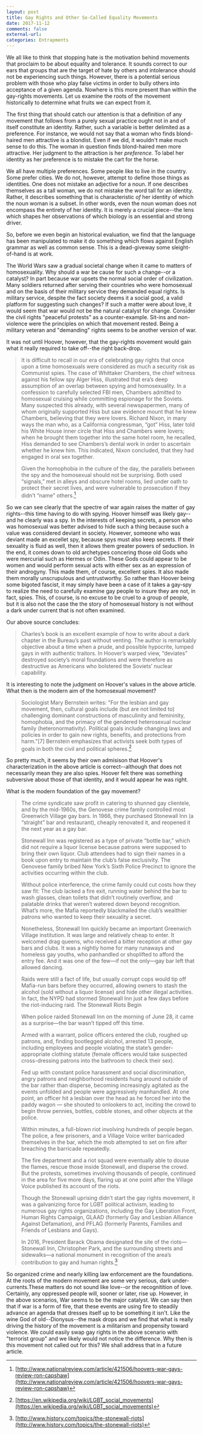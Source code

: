 ```yaml
---
layout: post
title: Gay Rights and Other So-Called Equality Movements
date: 2017-11-12
comments: false
external-url:
categories: Entrapments
---
```


We all like to think that stopping hate is the motivation behind movements that proclaim to be about equality and tolerance. It sounds correct to our ears that groups 
that are the target of hate by others and intolerance should not be experiencing such things. However, there is a potential serious problem with those who play false 
victims in order to bully others into acceptance of a given agenda. Nowhere is this more present than within the gay-rights movements. Let us examine the roots of the 
movement historically to determine what fruits we can expect from it.

The first thing that should catch our attention is that a definition of any movement that follows from a purely sexual practice ought not in and of itself constitute 
an identity. Rather, such a variable is better delimited as a preference. For instance, we would not say that a woman who finds blond-haired men attractive is a 
blondist. Even if we did, it wouldn't make much sense to do this. The woman in question finds blond-haired men more attractive. Her judgment to the attraction is her 
*preference.* To label her identity as her preference is to mistake the cart for the horse. 

We all have multiple preferences. Some people like to live in the country. Some prefer cities. We do not, however, attempt to define those things as identities. One 
does not mistake an adjective for a noun. If one describes themselves as a tall woman, we do not mistake the word tall for an identity. Rather, it describes something 
that is characteristic *of* her identity of which the noun woman is a subset. In other words, even the noun woman does not encompass the entirety of her identity. It 
is merely a crucial piece--the lens which shapes her observations of which biology is an essential and strong driver.

So, before we even begin an historical evaluation, we find that the language has been manipulated to make it do something which flows against English grammar as well 
as common sense. This is a dead-giveway some sleight-of-hand is at work. 

The World Wars saw a gradual societal change when it came to matters of homosexuality. Why should a war be cause for such a change--or a catalyst? In part because war 
upsets the normal social order of civilization. Many soldiers returned after serving their countries who were homosexual and on the basis of their military service 
they demanded equal rights. Is military service, despite the fact society deems it a social good, a valid platform for suggesting such changes? If such a matter were 
about love, it would seem that war would not be the natural catalyst for change. Consider the civil rights "peaceful protests" as a counter-example. Sit-ins and 
non-violence were the principles on which that movement rested. Being a military veteran and "demanding" rights seems to be another version of war.

It was not until Hoover, however, that the gay-rights movement would gain what it really required to take off--the right back-drop. 

>It is difficult to recall in our era of celebrating gay rights that once upon a time homosexuals were considered as much a security risk as Communist spies. The case 
of Whittaker Chambers, the chief witness against his fellow spy Alger Hiss, illustrated that era’s deep assumption of an overlap between spying and homosexuality. In a 
confession to carefully selected FBI men, Chambers admitted to homosexual cruising while committing espionage for the Soviets. Many suspected this already, with 
several newspapermen, many of whom originally supported Hiss but saw evidence mount that he knew Chambers, believing that they were lovers. Richard Nixon, in many ways 
the man who, as a California congressman, “got” Hiss, later told his White House inner circle that Hiss and Chambers were lovers; when he brought them together into 
the same hotel room, he recalled, Hiss demanded to see Chambers’s dental work in order to ascertain whether he knew him. This indicated, Nixon concluded, that they had 
engaged in oral sex together.
>
>Given the homophobia in the culture of the day, the parallels between the spy and the homosexual should not be surprising. Both used “signals,” met in alleys and 
obscure hotel rooms, lied under oath to protect their secret lives, and were vulnerable to prosecution if they didn’t “name” others.[^1]


So we can see clearly that the spectre of war again raises the matter of gay rights--this time having to do with spying. Hoover himself was likely gay--and he clearly 
was a spy. In the interests of keeping secrets, a person who was homosexual was better advised to hide such a thing because such a value was considered deviant in 
society. However, someone who was deviant made an excellet spy, because spys must also keep secrets. If their sexuality is fluid as well, then it allows them greater 
powers of seduction. In the end, it comes down to old archetypes concering those old Gods who were mercurial such as Hermes or Odin. These Gods could appear to be 
women and would perform sexual acts with either sex as an expression of their androgyny. This made them, of course, excellent spies. It also made them morally 
unscrupulous and untrustworthy. So rather than Hoover being some bigoted fascist, it may simply have been a case of it takes a gay-spy to realize the need to carefully 
examine gay people to insure they are not, in fact, spies. This, of course, is no excuse to be cruel to a group of people, but it is also not the case the the story of 
homosexual history is not without a dark under current that is not often examined.

Our above source concludes: 

>Charles’s book is an excellent example of how to write about a dark chapter in the Bureau’s past without venting. The author is remarkably objective about a time when 
a prude, and possible hypocrite, lumped gays in with authentic traitors. In Hoover’s warped view, “deviates” destroyed society’s moral foundations and were therefore 
as destructive as Americans who bolstered the Soviets’ nuclear capability.

It is interesting to note the judgment on Hoover's values in the above article. What then is the modern aim of the homosexual movement?

>Sociologist Mary Bernstein writes: "For the lesbian and gay movement, then, cultural goals include (but are not limited to) challenging dominant constructions of 
masculinity and femininity, homophobia, and the primacy of the gendered heterosexual nuclear family (heteronormativity). Political goals include changing laws and 
policies in order to gain new rights, benefits, and protections from harm."[7] Bernstein emphasizes that activists seek both types of goals in both the civil and 
political spheres.[^2]

So pretty much, it seems by their own admisison that Hoover's characterization in the above article is correct--although that does not necessarily mean they are also 
spies. Hoover felt there was something subversive about those of that identity, and it would appear he was right.

What is the modern foundation of the gay movement?



>The crime syndicate saw profit in catering to shunned gay clientele, and by the mid-1960s, the Genovese crime family controlled most Greenwich Village gay bars. In 
1966, they purchased Stonewall Inn (a “straight” bar and restaurant), cheaply renovated it, and reopened it the next year as a gay bar.
>
>Stonewall Inn was registered as a type of private “bottle bar,” which did not require a liquor license because patrons were supposed to bring their own liquor. Club 
attendees had to sign their names in a book upon entry to maintain the club’s false exclusivity. The Genovese family bribed New York’s Sixth Police Precinct to ignore 
the activities occurring within the club.
>
>Without police interference, the crime family could cut costs how they saw fit: The club lacked a fire exit, running water behind the bar to wash glasses, clean 
toilets that didn’t routinely overflow, and palatable drinks that weren’t watered down beyond recognition. What’s more, the Mafia reportedly blackmailed the club’s 
wealthier patrons who wanted to keep their sexuality a secret.
>
>Nonetheless, Stonewall Inn quickly became an important Greenwich Village institution. It was large and relatively cheap to enter. It welcomed drag queens, who 
received 
a bitter reception at other gay bars and clubs. It was a nightly home for many runaways and homeless gay youths, who panhandled or shoplifted to afford the entry fee. 
And it was one of the few—if not the only—gay bar left that allowed dancing.
>
>Raids were still a fact of life, but usually corrupt cops would tip off Mafia-run bars before they occurred, allowing owners to stash the alcohol (sold without a 
liquor license) and hide other illegal activities. In fact, the NYPD had stormed Stonewall Inn just a few days before the riot-inducing raid.
The Stonewall Riots Begin
>
>When police raided Stonewall Inn on the morning of June 28, it came as a surprise—the bar wasn’t tipped off this time.
>
>Armed with a warrant, police officers entered the club, roughed up patrons, and, finding bootlegged alcohol, arrested 13 people, including employees and people 
violating the state’s gender-appropriate clothing statute (female officers would take suspected cross-dressing patrons into the bathroom to check their sex).
>
>Fed up with constant police harassment and social discrimination, angry patrons and neighborhood residents hung around outside of the bar rather than disperse, 
becoming increasingly agitated as the events unfolded and people were aggressively manhandled. At one point, an officer hit a lesbian over the head as he forced her 
into the paddy wagon — she shouted to onlookers to act, inciting the crowd to begin throw pennies, bottles, cobble stones, and other objects at the police.
>
>Within minutes, a full-blown riot involving hundreds of people began. The police, a few prisoners, and a Village Voice writer barricaded themselves in the bar, which 
the mob attempted to set on fire after breaching the barricade repeatedly.
>
>The fire department and a riot squad were eventually able to douse the flames, rescue those inside Stonewall, and disperse the crowd. But the protests, sometimes 
involving thousands of people, continued in the area for five more days, flaring up at one point after the Village Voice published its account of the riots.
>
>Though the Stonewall uprising didn’t start the gay rights movement, it was a galvanizing force for LGBT political activism, leading to numerous gay rights 
organizations, including the Gay Liberation Front, Human Rights Campaign, GLAAD (formerly Gay and Lesbian Alliance Against Defamation), and PFLAG (formerly Parents, 
Families and Friends of Lesbians and Gays).
>
>In 2016, President Barack Obama designated the site of the riots—Stonewall Inn, Christopher Park, and the surrounding streets and sidewalks—a national monument in 
recognition of the area’s contribution to gay and human rights.[^3]
 
So organized crime and nearly killing law enforcement are the foundations. At the roots of the modern movement are some very serious, dark under-currents.These matters 
do not sound like love--or the recognitition of love. Certainly, any oppressed people will, sooner or later, rise up. However, in the above scenarios, War seems to be the major 
catalyst. We can say then that if war is a form of fire, that these events are using fire to steadily advance an agenda that dresses itself up to be something it 
isn't. Like the wine God of old--Dionysus--the mask drops and we find that what is really driving the history of the movement is a militarism and propensity toward 
violence. We could easily swap gay rights in the above scenario with "terrorist group" and we likely would not notice the difference. Why then is this movement not 
called out for this? We shall address that in a future article. 

[^1]: [http://www.nationalreview.com/article/421506/hoovers-war-gays-review-ron-capshaw](http://www.nationalreview.com/article/421506/hoovers-war-gays-review-ron-capshaw)
[^2]: [https://en.wikipedia.org/wiki/LGBT_social_movements](https://en.wikipedia.org/wiki/LGBT_social_movements)
[^3]: [http://www.history.com/topics/the-stonewall-riots](http://www.history.com/topics/the-stonewall-riots) 
